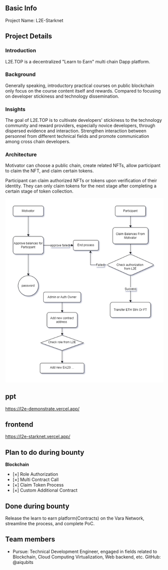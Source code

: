 ## Basic Info

Project Name: L2E-Starknet

## Project Details

### Introduction
L2E.TOP is a decentralized "Learn to Earn" multi chain Dapp platform.

### Background
Generally speaking, introductory practical courses on public blockchain only focus on the course content itself and rewards. Compared to focusing on developer stickiness and technology dissemination.

### Insights
The goal of L2E.TOP is to cultivate developers' stickiness to the technology community and reward providers, especially novice developers, through dispersed evidence and interaction. Strengthen interaction between personnel from different technical fields and promote communication among cross chain developers.

### Architecture
Motivator can choose a public chain, create related NFTs, allow participant to claim the NFT, and claim certain tokens.

Participant can claim authorized NFTs or tokens upon verification of their identity. They can only claim tokens for the next stage after completing a certain stage of token collection.

![](./l2e-starknet.png)

## ppt
https://l2e-demonstrate.vercel.app/

## frontend
https://l2e-starknet.vercel.app/

## Plan to do during bounty

**Blockchain**
- [×] Role Authorization
- [×] Multi Contract Call
- [×] Claim Token Process
- [×] Custom Additional Contract


## Done during bounty

Release the learn to earn platform(Contracts) on the Vara Network, streamline the process, and complete PoC.

## Team members

- Pursue: Technical Development Engineer, engaged in fields related to Blockchain, Cloud Computing Virtualization, Web backend, etc. GitHub: @aiqubits
